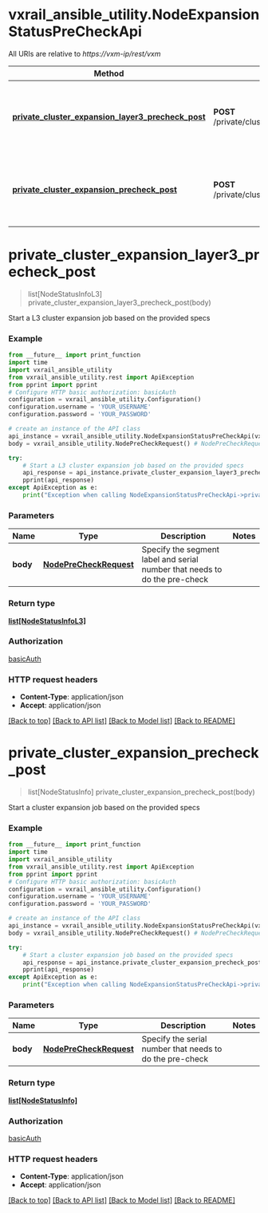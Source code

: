 # vxrail_ansible_utility.NodeExpansionStatusPreCheckApi

All URIs are relative to *https://vxm-ip/rest/vxm*

Method | HTTP request | Description
------------- | ------------- | -------------
[**private_cluster_expansion_layer3_precheck_post**](NodeExpansionStatusPreCheckApi.md#private_cluster_expansion_layer3_precheck_post) | **POST** /private/cluster/expansion/layer3Precheck | Start a L3 cluster expansion job based on the provided specs
[**private_cluster_expansion_precheck_post**](NodeExpansionStatusPreCheckApi.md#private_cluster_expansion_precheck_post) | **POST** /private/cluster/expansion/precheck | Start a cluster expansion job based on the provided specs

# **private_cluster_expansion_layer3_precheck_post**
> list[NodeStatusInfoL3] private_cluster_expansion_layer3_precheck_post(body)

Start a L3 cluster expansion job based on the provided specs

### Example
```python
from __future__ import print_function
import time
import vxrail_ansible_utility
from vxrail_ansible_utility.rest import ApiException
from pprint import pprint
# Configure HTTP basic authorization: basicAuth
configuration = vxrail_ansible_utility.Configuration()
configuration.username = 'YOUR_USERNAME'
configuration.password = 'YOUR_PASSWORD'

# create an instance of the API class
api_instance = vxrail_ansible_utility.NodeExpansionStatusPreCheckApi(vxrail_ansible_utility.ApiClient(configuration))
body = vxrail_ansible_utility.NodePreCheckRequest() # NodePreCheckRequest | Specify the segment label and serial number that needs to do the pre-check

try:
    # Start a L3 cluster expansion job based on the provided specs
    api_response = api_instance.private_cluster_expansion_layer3_precheck_post(body)
    pprint(api_response)
except ApiException as e:
    print("Exception when calling NodeExpansionStatusPreCheckApi->private_cluster_expansion_layer3_precheck_post: %s\n" % e)
```

### Parameters

Name | Type | Description  | Notes
------------- | ------------- | ------------- | -------------
 **body** | [**NodePreCheckRequest**](NodePreCheckRequest.md)| Specify the segment label and serial number that needs to do the pre-check | 

### Return type

[**list[NodeStatusInfoL3]**](NodeStatusInfoL3.md)

### Authorization

[basicAuth](../README.md#basicAuth)

### HTTP request headers

 - **Content-Type**: application/json
 - **Accept**: application/json

[[Back to top]](#) [[Back to API list]](../README.md#documentation-for-api-endpoints) [[Back to Model list]](../README.md#documentation-for-models) [[Back to README]](../README.md)

# **private_cluster_expansion_precheck_post**
> list[NodeStatusInfo] private_cluster_expansion_precheck_post(body)

Start a cluster expansion job based on the provided specs

### Example
```python
from __future__ import print_function
import time
import vxrail_ansible_utility
from vxrail_ansible_utility.rest import ApiException
from pprint import pprint
# Configure HTTP basic authorization: basicAuth
configuration = vxrail_ansible_utility.Configuration()
configuration.username = 'YOUR_USERNAME'
configuration.password = 'YOUR_PASSWORD'

# create an instance of the API class
api_instance = vxrail_ansible_utility.NodeExpansionStatusPreCheckApi(vxrail_ansible_utility.ApiClient(configuration))
body = vxrail_ansible_utility.NodePreCheckRequest() # NodePreCheckRequest | Specify the serial number that needs to do the pre-check

try:
    # Start a cluster expansion job based on the provided specs
    api_response = api_instance.private_cluster_expansion_precheck_post(body)
    pprint(api_response)
except ApiException as e:
    print("Exception when calling NodeExpansionStatusPreCheckApi->private_cluster_expansion_precheck_post: %s\n" % e)
```

### Parameters

Name | Type | Description  | Notes
------------- | ------------- | ------------- | -------------
 **body** | [**NodePreCheckRequest**](NodePreCheckRequest.md)| Specify the serial number that needs to do the pre-check | 

### Return type

[**list[NodeStatusInfo]**](NodeStatusInfo.md)

### Authorization

[basicAuth](../README.md#basicAuth)

### HTTP request headers

 - **Content-Type**: application/json
 - **Accept**: application/json

[[Back to top]](#) [[Back to API list]](../README.md#documentation-for-api-endpoints) [[Back to Model list]](../README.md#documentation-for-models) [[Back to README]](../README.md)

